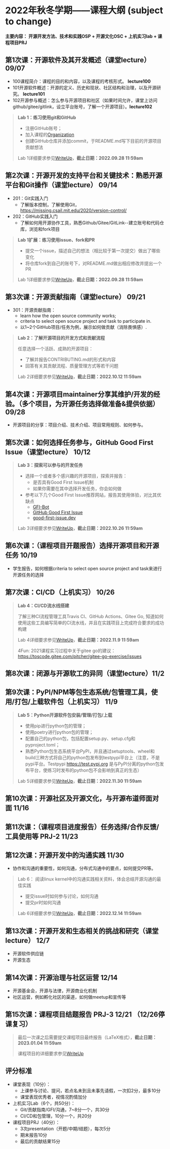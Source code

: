 
# 2022年秋冬学期——课程大纲 (subject to change)

**主要内容： 开源开发方法、技术和实践OSP + 开源文化OSC + 上机实习lab  + 课程项目PRJ**

## 第1次课：开源软件及其开发概述（课堂lecture）  09/07  

* 100课程简介：课程的目的和内容，以及课程的考核形式。  **lecture100**    
* 101开源软件概述：开源的定义、历史和现状、社区结构和治理，以及开源研究。 **lecture101**  
* 102开源参与概述：怎么参与开源项目和社区（如果时间允许，课堂上访问github/gitee/gitlink，设立平台账号，了解一个开源项目）。**lecture102** 

> **Lab 1：练习使用git和GitHub**
>  - 注册GitHub账号；
>  - 加入课程的[Organization](https://github.com/OSS-Dev-Course-PKU)
>  - 创建GitHub仓库并添加commit，于README.md写下目前的开源项目贡献想法
> 
> Lab 1详细要求参见[WriteUp](Assignments/Lab1.md)，**截止日期：2022.09.28 11:59am**

## 第2次课：开源开发的支持平台和关键技术：熟悉开源平台和Git操作（课堂lecture） 09/14      
  
* 201：Git实践入门  
  - 了解版本控制，了解使用Git，https://missing.csail.mit.edu/2020/version-control/   
* 202：GitHub实践入门    
  - 了解如何用开源协作工具，熟悉Github/Gitee/GitLink--建立账号和代码仓库，浏览和fork项目

> **Lab 1扩展：练习使用issue、fork和PR**
>  - 提交一个issue，描述自己的想法（相比较于第一次提交）做出了哪些变化
>  - 将仓库fork到自己的账号下，对README.md做出相应修改并提出一个PR
>
> Lab 1详细要求参见[WriteUp](Assignments/Lab1.md)，**截止日期：2022.09.28 11:59am**

## 第3次课：开源贡献指南（课堂lecture） 09/21   

* 301：开源贡献指南：  
  - learn how the open source community works;    
  - criteria to select open source project and task to participate in.  
  - 以1~2个GitHub项目/任务为例，展示如何做贡献（消除畏惧感）.

> **Lab 2：了解开源项目的开发方式和贡献流程**
> 
> 任意选择一个活跃、成熟的开源项目：
> - 了解并报告CONTRIBUTING.md的形式和内容
> - 回答有关其贡献流程、质量管理方式等若干问题
>
> Lab 2详细要求参见[WriteUp](Assignments/Lab2.md)，**截止日期：2022.10.12 11:59am**

## 第4次课：开源项目maintainer分享其维护/开发的经验。（多个项目，为开源任务选择做准备&提供依据）  	 09/28

* 开源项目的分享：项目介绍、技术介绍、项目常用规则、如何参与。    

## 第5次课：如何选择任务参与，GitHub Good First Issue（课堂lecture）  10/12   

> **Lab 3：探索可以参与的开发任务** 
> 
> - 选择一个或者多个感兴趣的开源项目，探索并报告：
>   * 是否具有Good First Issue机制
>   * 如果你需要在其中选择开发任务，你会如何做
> - 参考以下几个Good First Issue推荐网站，报告其使用体验，对比其优缺点
>   * [GFI-Bot](https://gfibot.io)
>   * [GitHub Good First Issue](https://github.com/topics/good-first-issue)
>   * [good-first-issue.dev](https://goodfirstissue.dev/)
> 
> Lab 3详细要求参见[WriteUp](Assignments/Lab3.md)，**截止日期：2022.10.26 11:59am**


## 第6次课：（课程项目开题报告）选择开源项目和开源任务  10/19

* 学生报告，如何根据criteria to select open source project and task来进行开源任务的选择

## 第7次课：CI/CD（上机实习） 10/26
 
> **Lab 4：CI/CD流水线搭建** 
> 
> 了解三种CI流程管理工具Travis CI、GitHub Actions、Gitee Go, 知道如何使用这些工具编写简单的CI流水线，并且在实践项目上完成符合要求的成功构建
>
> Lab 4详细要求参见[WriteUp](Assignments/Lab4.md)，**截止日期：2022.11.9 11:59am**
>
> 4Fun: 2021课程实习过程中关于gitee go的建议：https://toscode.gitee.com/pitcher/gitee-go-exercise/issues  


## 第8次课：闭源与开源软工的异同（课堂lecture）11/2



## 第9次课：PyPI/NPM等包生态系统/包管理工具，使用/打包/上载软件包（上机实习） 11/9

> **Lab 5：Python开源软件包安装/管理/打包/上载**
>
> - 使用pip进行python包的管理；
> - 使用poetry进行python包的管理；
> - 配置自己的python包，包括配置setup.py、setup.cfg和pyproject.toml；
> - 熟悉Python包生态系统平台PyPI，并且通过setuptools、wheel和build三种方式将自己的python包发布到testpypi平台上（注意，不是pypi平台。Testpypi https://test.pypi.org 是与PyPI分离的python包发布平台，使练习时发布的python包不会影响到真正的生态）
>
> Lab 5详细要求参见[WriteUp](Assignments/Lab5.md)，**截止日期：2022.11.30 11:59am**

## 第10次课：开源社区及开源文化，与开源布道师面对面 11/16



## 第11次课：（课程项目进度报告）任务选择/合作反馈/工具使用等 PRJ-2  11/23



## 第12次课：开源开发中的沟通实践 11/30   

* 协作和沟通的重要性，如何沟通，分布式沟通中的要点，如何提交PR等。

> Lab 6： 阅读linux kernel中的沟通实践相关资料，体会总结开源沟通的最佳实践
>
> - 提交issue时如何参与讨论，如何沟通
> - 提交pr时如何沟通
>
> Lab 6详细要求参见[WriteUp](Assignments/Lab6.md)，**截止日期：2022.12.14 11:59am**

## 第13次课：开源开发和生态相关的挑战和研究（课堂lecture） 12/7

* 开源软件供应链
* 开源生态

## 第14次课：开源治理与社区运营	  12/14  

* 开源基金会，开源与法律，开源商业化机制
* 社区运营，例如孵化社区的渠道，如何做meetup和宣传等

## 第15次课：课程项目结题报告 PRJ-3 12/21  （12/26停课复习）

> 最后一次课之后需要提交课程项目最终报告（LaTeX格式），**截止日期：2023.01.04 11:59am**
>
> 课程项目的详细要求参见[WriteUp](Assignments/Project.md)

## 评分标准

* 课堂表现（10分）：  
    - 上课参与讨论、提问，若点名未到且未事先请假，一次扣2分，最多10分
    - 课堂表现优秀者，视情况酌情加分  
*	上机实习Lab（6个，共50分）：  
    - Git/贡献指南/GFI/沟通，7~8分一个，共30分  
    - CI/CD和包管理，10分一个，共20分  
*	课程项目PRJ（40分）：  
    - 3次presentation（开题/中期/结题），每次5分  
    - 期末报告10分  
    - 最后的贡献结果15分  
